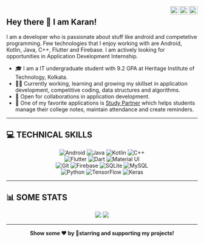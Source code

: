 <a href="https://www.linkedin.com/in/karangourisaria" target="_blank" rel="nofollow">
    <img align="right" alt="Karan's LinkedIn" width="22px" src="https://cdn.jsdelivr.net/npm/simple-icons@v3/icons/linkedin.svg" />
</a>
<a href="mailto:kgourisaria2001@gmail.com" target="_blank" rel="nofollow">
    <img align="right" alt="Karan's Gmail" width="22px" src="https://cdn.jsdelivr.net/npm/simple-icons@3.13.0/icons/gmail.svg" />
</a>
<a href="https://play.google.com/store/apps/developer?id=DevK2S&hl=en_IN" target="_blank" rel="nofollow">
    <img align="right" alt="Karan's Dev Account" width="22px" src="https://cdn.jsdelivr.net/npm/simple-icons@3.13.0/icons/googleplay.svg"/>
</a>

## Hey there 👋 I am Karan! 

I am a developer who is passionate about stuff like android and competetive programming. Few technologies that I enjoy working with are Android, Kotlin, Java, C++, Flutter and Firebase. I am actively looking for opportunities in Application Development Internship.

- 🎓 I am a IT undergraduate student with 9.2 GPA at Heritage Institute of Technology, Kolkata. 
- 👨‍💻 Currently working, learning and growing my skillset in application development, competitive coding, data structures and algorithms.
- 🤝 Open for collaborations in application development.
- 📳 One of my favorite applications is [Study Partner](https://play.google.com/store/apps/details?id=com.studypartner&hl=en_IN) which helps students manage their college notes, maintain attendance and create reminders.

---

## 💻 TECHNICAL SKILLS

<p align = "center">

<img alt="Android" src="https://img.shields.io/badge/Android-3DDC84?style=for-the-badge&logo=android&logoColor=white"/>
<img alt="Java" src="https://img.shields.io/badge/java-%23ED8B00.svg?&style=for-the-badge&logo=java&logoColor=white"/>
<img alt="Kotlin" src="https://img.shields.io/badge/kotlin-%230095D5.svg?&style=for-the-badge&logo=kotlin&logoColor=white"/>
<img alt="C++" src="https://img.shields.io/badge/c++%20-%2300599C.svg?&style=for-the-badge&logo=c%2B%2B&ogoColor=white"/>

<br>

<img alt="Flutter" src="https://img.shields.io/badge/Flutter%20-%2302569B.svg?&style=for-the-badge&logo=Flutter&logoColor=white"/>
<img alt="Dart" src="https://img.shields.io/badge/dart-%230175C2.svg?&style=for-the-badge&logo=dart&logoColor=white"/>
<img alt="Material UI" src="https://img.shields.io/badge/material%20ui%20-%230081CB.svg?&style=for-the-badge&logo=material-ui&logoColor=white"/>

<br>

<img alt="Git" src="https://img.shields.io/badge/git%20-%23F05033.svg?&style=for-the-badge&logo=git&logoColor=white"/>
<img alt="Firebase" src="https://img.shields.io/badge/firebase%20-%23039BE5.svg?&style=for-the-badge&logo=firebase"/>
<img alt="SQLite" src ="https://img.shields.io/badge/sqlite-%2307405e.svg?&style=for-the-badge&logo=sqlite&logoColor=white"/>
<img alt="MySQL" src="https://img.shields.io/badge/mysql-%2300f.svg?&style=for-the-badge&logo=mysql&logoColor=white"/>

<br>

<img alt="Python" src="https://img.shields.io/badge/python%20-%2314354C.svg?&style=for-the-badge&logo=python&logoColor=white"/> 
<img alt="TensorFlow" src="https://img.shields.io/badge/TensorFlow%20-%23FF6F00.svg?&style=for-the-badge&logo=TensorFlow&logoColor=white" />
<img alt="Keras" src="https://img.shields.io/badge/Keras%20-%23D00000.svg?&style=for-the-badge&logo=Keras&logoColor=white"/>

</p>

---

## 📊 SOME STATS

<p align = "center">
  <img src = "https://github-readme-stats.vercel.app/api?username=krayong&custom_title=Github%20Stats&include_all_commits=true&count_private=true&show_icons=true&theme=tokyonight&line_height=27">
  <img src = "https://github-readme-stats.vercel.app/api/top-langs/?username=krayong&show_icons=true&theme=tokyonight">
</p>

---

<p align = "center">
 <b>Show some ❤️ by 🌟starring and supporting my projects!</b>
</p>

